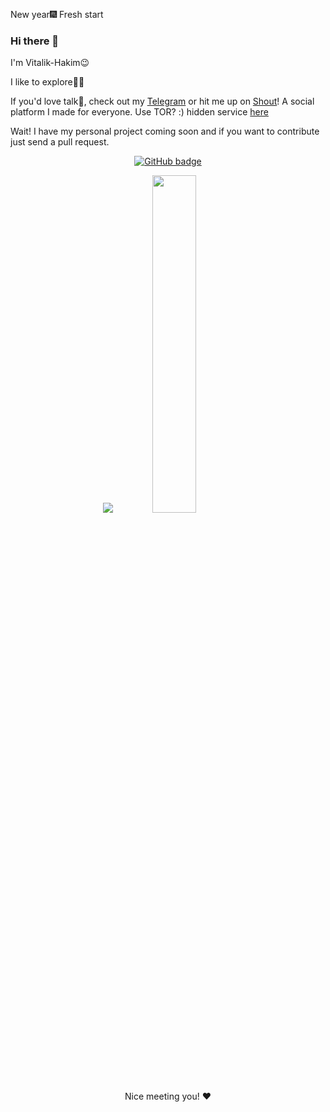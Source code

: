 
New year🎆
Fresh start
### Hi there 👋
I'm Vitalik-Hakim😉

I like to explore👨‍💻 

If you'd love talk🙂, check out my [Telegram](https://t.me/hakim_starboy) or hit me up on [Shout](https://shout.tribe.so/user/sharkest)! A social platform I made for everyone. Use TOR? :) hidden service [here](http://y2xy32z4c7kpbc6rnra5vhmwtqaqbt4vo2tf7q2sep5cvxb5nnkwqoqd.onion/)

Wait! I have my personal project coming soon and if you want to contribute just send a pull request.

<p align="center">
  <a href="https://github.com/Vitalik-Hakim?tab=followers">
    <img src="https://img.shields.io/github/followers/Vitalik-hakim?label=Followers&logo=GitHub&style=for-the-badge" alt="GitHub badge" />
  </a>
<p align="center">
  <img src="https://github-readme-stats.vercel.app/api?username=vitalik-hakim&show_icons=true&theme=tokyonight&line_height=52&count_private=true" />
  <img width="37.2%" src="https://github-readme-stats.vercel.app/api/top-langs/?username=vitalik-hakim&count_private=true&theme=tokyonight&line_height=52">
</p>

<p align="center">Nice meeting you! ❤️</p>
